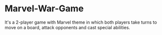 # Marvel-War-Game
It's a 2-player game with Marvel theme in which both players take turns to move on a board, attack opponents and cast special abilities.
